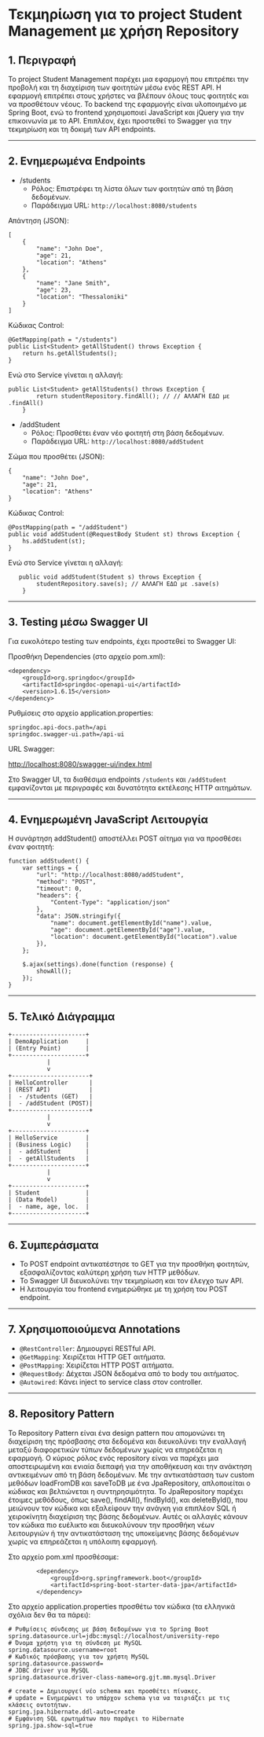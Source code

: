 # Τεκμηρίωση για το project Student Management με χρήση Repository

## 1. Περιγραφή

Το project Student Management παρέχει μια εφαρμογή που επιτρέπει την προβολή και τη διαχείριση των φοιτητών μέσω ενός REST API. Η εφαρμογή επιτρέπει στους χρήστες να βλέπουν όλους τους φοιτητές και να προσθέτουν νέους. Το backend της εφαρμογής είναι υλοποιημένο με Spring Boot, ενώ το frontend χρησιμοποιεί JavaScript και jQuery για την επικοινωνία με το API. Επιπλέον, έχει προστεθεί το Swagger για την τεκμηρίωση και τη δοκιμή των API endpoints.

<hr>

## 2. Ενημερωμένα Endpoints

- /students
  - Ρόλος: Επιστρέφει τη λίστα όλων των φοιτητών από τη βάση δεδομένων.  
  - Παράδειγμα URL: `http://localhost:8080/students`  

Απάντηση (JSON):
```
[
    {
        "name": "John Doe",
        "age": 21,
        "location": "Athens"
    },
    {
        "name": "Jane Smith",
        "age": 23,
        "location": "Thessaloniki"
    }
]
```

Κώδικας Control:
```
@GetMapping(path = "/students")
public List<Student> getAllStudent() throws Exception {
    return hs.getAllStudents();
}
```

Ενώ στο Service γίνεται η αλλαγή:

```
public List<Student> getAllStudents() throws Exception {
        return studentRepository.findAll(); // // ΑΛΛΑΓΗ ΕΔΩ με .findAll()
    }
```

- /addStudent
  - Ρόλος: Προσθέτει έναν νέο φοιτητή στη βάση δεδομένων.
  - Παράδειγμα URL: `http://localhost:8080/addStudent`

Σώμα που προσθέτει (JSON):
```
{
    "name": "John Doe",
    "age": 21,
    "location": "Athens"
}
```

Κώδικας Control:
```
@PostMapping(path = "/addStudent")
public void addStudent(@RequestBody Student st) throws Exception {
    hs.addStudent(st);
}
```

Ενώ στο Service γίνεται η αλλαγή:

```
   public void addStudent(Student s) throws Exception {
        studentRepository.save(s); // ΑΛΛΑΓΗ ΕΔΩ με .save(s)
    }
```

<hr>

## 3. Testing μέσω Swagger UI
Για ευκολότερο testing των endpoints, έχει προστεθεί το Swagger UI:

Προσθήκη Dependencies (στο αρχείο pom.xml):
```
<dependency>
    <groupId>org.springdoc</groupId>
    <artifactId>springdoc-openapi-ui</artifactId>
    <version>1.6.15</version>
</dependency>
```

Ρυθμίσεις στο αρχείο application.properties:
```
springdoc.api-docs.path=/api
springdoc.swagger-ui.path=/api-ui
```
URL Swagger:

[http://localhost:8080/swagger-ui/index.html](http://localhost:8080/swagger-ui/index.html)

Στο Swagger UI, τα διαθέσιμα endpoints `/students` και `/addStudent` εμφανίζονται με περιγραφές και δυνατότητα εκτέλεσης HTTP αιτημάτων.

<hr>

## 4. Ενημερωμένη JavaScript Λειτουργία

Η συνάρτηση addStudent() αποστέλλει POST αίτημα για να προσθέσει έναν φοιτητή:

```
function addStudent() {  
    var settings = {
        "url": "http://localhost:8080/addStudent",
        "method": "POST",
        "timeout": 0,
        "headers": {
            "Content-Type": "application/json"
        },
        "data": JSON.stringify({
            "name": document.getElementById("name").value,
            "age": document.getElementById("age").value,
            "location": document.getElementById("location").value
        }),
    };

    $.ajax(settings).done(function (response) {
        showAll();
    });
}
```

<hr>

## 5. Τελικό Διάγραμμα

```
+---------------------+
| DemoApplication     |
| (Entry Point)       |
+---------------------+
           |
           v
+----------------------+
| HelloController      |
| (REST API)           |
|  - /students (GET)   |
|  - /addStudent (POST)|
+----------------------+
           |
           v
+---------------------+
| HelloService        |
| (Business Logic)    |
|  - addStudent       |
|  - getAllStudents   |
+---------------------+
           |
           v
+---------------------+
| Student             |
| (Data Model)        |
|  - name, age, loc.  |
+---------------------+
```

<hr>

## 6. Συμπεράσματα
- Το POST endpoint αντικατέστησε το GET για την προσθήκη φοιτητών, εξασφαλίζοντας καλύτερη χρήση των HTTP μεθόδων.  
- Το Swagger UI διευκολύνει την τεκμηρίωση και τον έλεγχο των API.   
- Η λειτουργία του frontend ενημερώθηκε με τη χρήση του POST endpoint.   

<hr>

## 7. Χρησιμοποιούμενα Annotations
- `@RestController`: Δημιουργεί RESTful API.   
- `@GetMapping`: Χειρίζεται HTTP GET αιτήματα.   
- `@PostMapping`: Χειρίζεται HTTP POST αιτήματα.   
- `@RequestBody`: Δέχεται JSON δεδομένα από το body του αιτήματος.   
- `@Autowired`: Κάνει inject το service class στον controller.   

<hr>

## 8. Repository Pattern

Το Repository Pattern είναι ένα design pattern που απομονώνει τη διαχείριση της πρόσβασης στα δεδομένα και διευκολύνει την εναλλαγή μεταξύ διαφορετικών τύπων δεδομένων χωρίς να επηρεάζεται η εφαρμογή. Ο κύριος ρόλος ενός repository είναι να παρέχει μια αποστειρωμένη και ενιαία διεπαφή για την αποθήκευση και την ανάκτηση αντικειμένων από τη βάση δεδομένων. Με την αντικατάσταση των custom μεθόδων loadFromDB και saveToDB με ένα JpaRepository, απλοποιείται ο κώδικας και βελτιώνεται η συντηρησιμότητα. Το JpaRepository παρέχει έτοιμες μεθόδους, όπως save(), findAll(), findById(), και deleteById(), που μειώνουν τον κώδικα και εξαλείφουν την ανάγκη για επιπλέον SQL ή χειροκίνητη διαχείριση της βάσης δεδομένων. Αυτές οι αλλαγές κάνουν τον κώδικα πιο ευέλικτο και διευκολύνουν την προσθήκη νέων λειτουργιών ή την αντικατάσταση της υποκείμενης βάσης δεδομένων χωρίς να επηρεάζεται η υπόλοιπη εφαρμογή.

Στο αρχείο pom.xml προσθέσαμε:
```
		<dependency>
			<groupId>org.springframework.boot</groupId>
			<artifactId>spring-boot-starter-data-jpa</artifactId>
		</dependency>
```

Στο αρχείο application.properties προσθέτω τον κώδικα (τα ελληνικά σχόλια δεν θα τα πάρει):

```
# Ρυθμίσεις σύνδεσης με βάση δεδομένων για το Spring Boot
spring.datasource.url=jdbc:mysql://localhost/university-repo
# Όνομα χρήστη για τη σύνδεση με MySQL
spring.datasource.username=root
# Κωδικός πρόσβασης για τον χρήστη MySQL
spring.datasource.password=
# JDBC driver για MySQL
spring.datasource.driver-class-name=org.gjt.mm.mysql.Driver

# create = Δημιουργεί νέο schema και προσθέτει πίνακες.
# update = Ενημερώνει το υπάρχον schema για να ταιριάζει με τις κλάσεις οντοτήτων.
spring.jpa.hibernate.ddl-auto=create
# Εμφάνιση SQL ερωτημάτων που παράγει το Hibernate
spring.jpa.show-sql=true
```
